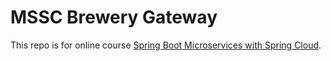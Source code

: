 # MSSC Brewery Gateway

This repo is for online course [Spring Boot Microservices with Spring Cloud](https://www.udemy.com/course/spring-boot-microservices-with-spring-cloud-beginner-to-guru/).

